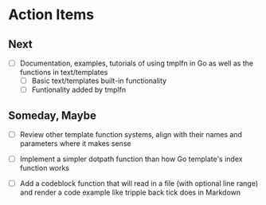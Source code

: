 
# Action Items

## Next

+ [ ] Documentation, examples, tutorials of using tmplfn in Go as well as the functions in text/templates
    + [ ] Basic text/templates built-in functionality
    + [ ] Funtionality added by tmplfn

## Someday, Maybe

+ [ ] Review other template function systems, align with their names and parameters where it makes sense
+ [ ] Implement a simpler dotpath function than how Go template's index function works
+ [ ] Add a codeblock function that will read in a file (with optional line range) and render a code example like tripple back tick does in Markdown

